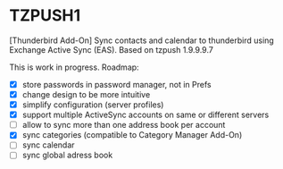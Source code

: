 # TZPUSH1
[Thunderbird Add-On] Sync contacts and calendar to thunderbird using Exchange Active Sync (EAS). Based on tzpush 1.9.9.9.7

This is work in progress. Roadmap:

 * [x] store passwords in password manager, not in Prefs
 * [x] change design to be more intuitive
 * [x] simplify configuration (server profiles)
 * [x] support multiple ActiveSync accounts on same or different servers
 * [ ] allow to sync more than one address book per account
 * [x] sync categories (compatible to Category Manager Add-On)
 * [ ] sync calendar
 * [ ] sync global adress book
